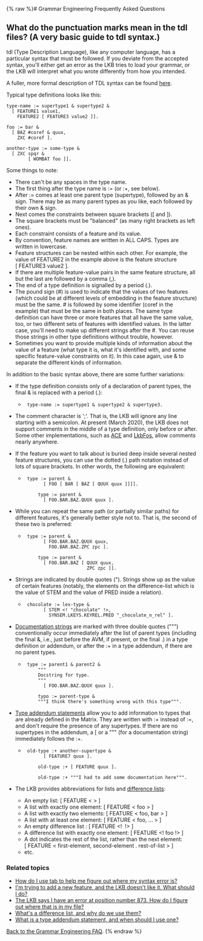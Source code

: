{% raw %}# Grammar Engineering Frequently Asked Questions

## What do the punctuation marks mean in the tdl files? (A very basic guide to tdl syntax.)

tdl (Type Description Language), like any computer language, has a
particular syntax that must be followed. If you deviate from the
accepted syntax, you'll either get an error as the LKB tries to load
your grammar, or the LKB will interpret what you wrote differently from
how you intended.

A fuller, more formal description of TDL syntax can be found
[here](https://blog.inductorsoftware.com/docsproto/summits/TdlRfc).

Typical type definitions looks like this:

    type-name := supertype1 & supertype2 &
      [ FEATURE1 value1,
        FEATURE2 [ FEATURE3 value2 ]].
    
    foo := bar &
      [ BAZ #coref & quux,
        ZXC #coref ].
    
    another-type := some-type &
      [ ZXC spqr &
            [ WOMBAT foo ]].

Some things to note:

- There can't be any spaces in the type name.
- The first thing after the type name is := (or :+, see below).
- After := comes at least one parent type (supertype), followed by an
& sign. There may be as many parent types as you like, each followed
by their own & sign.
- Next comes the constraints between square brackets (\[ and \]).
- The square brackets must be "balanced" (as many right brackets as
left ones).
- Each constraint consists of a feature and its value.
- By convention, feature names are written in ALL CAPS. Types are
written in lowercase.
- Feature structures can be nested within each other. For example, the
value of FEATURE2 in the example above is the feature structure
\[ FEATURE3 value2 \].
- If there are multiple feature-value pairs in the same feature
structure, all but the last are followed by a comma (,).
- The end of a type definition is signalled by a period (.).
- The pound sign (\#) is used to indicate that the values of two
features (which could be at different levels of embedding in the
feature structure) must be the same. \# is followed by some
identifier (coref in the example) that must be the same in both
places. The same type definition can have three or more features
that all have the same value, too, or two different sets of features
with identified values. In the latter case, you'll need to make up
different strings after the \#. You can reuse those strings in other
type definitions without trouble, however.
- Sometimes you want to provide multiple kinds of information about
the value of a feature (what type it is, what it's identified with,
and some specific feature-value constraints on it). In this case
again, use & to separate the different kinds of information.

In addition to the basic syntax above, there are some further
variations:

- If the type definition consists only of a declaration of parent
types, the final & is replaced with a period (.):
  
  -      type-name := supertype1 & supertype2 & supertype3.
- The comment character is ';'. That is, the LKB will ignore any line
starting with a semicolon. At present (March 2020), the LKB does not
support comments in the middle of a type definition, only before or
after. Some other implementations, such as [ACE](https://blog.inductorsoftware.com/docsproto/tools/AceTop) and
[LkbFos](https://blog.inductorsoftware.com/docsproto/tools/LkbFos), allow comments nearly anywhere.
- If the feature you want to talk about is buried deep inside several
nested feature structures, you can use the dotted (.) path notation
instead of lots of square brackets. In other words, the following
are equivalent:
  
  -      type := parent &
               [ FOO [ BAR [ BAZ [ QUUX quux ]]]].
        
             type := parent & 
               [ FOO.BAR.BAZ.QUUX quux ].
- While you can repeat the same path (or partially similar paths) for
different features, it's generally better style not to. That is, the
second of these two is preferred:
  -      type := parent &
               [ FOO.BAR.BAZ.QUUX quux,
                 FOO.BAR.BAZ.ZPC zpc ].
        
             type := parent & 
               [ FOO.BAR.BAZ [ QUUX quux,
                               ZPC zpc ]].
- Strings are indicated by double quotes ("). Strings show up as the
value of certain features (notably, the elements on the
difference-list which is the value of STEM and the value of PRED
inside a relation).
  
  -      chocolate := lex-type &
               [ STEM <! "chocolate" !>, 
                 SYNSEM.LKEYS.KEYREL.PRED "_chocolate_n_rel" ].
- [Documentation strings](/TdlRfc%3F#Type_documentation) are marked
with three double quotes (""") conventionally occur immediately
after the list of parent types (including the final &, i.e., just
before the AVM, if present, or the final .) in a type definition or
addendum, or after the :+ in a type addendum, if there are no parent
types.
  
  -      type := parent1 & parent2 &
             """
             Docstring for type.
             """
               [ FOO.BAR.BAZ.QUUX quux ].
        
             typo := parent-type &
             """I think there's something wrong with this type""".
- [Type addendum statements](../GeFaqTypeAddendum) allow you to add
information to types that are already defined in the Matrix. They
are written with :+ instead of :=, and don't require the presence of
any supertypes. If there are no supertypes in the addendum, a \[ or
a """ (for a documentation string) immediately follows the :+.
  
  -      old-type :+ another-supertype &
               [ FEATURE7 quux ].
        
             old-type :+ [ FEATURE quux ].
        
             old-type :+ """I had to add some documentation here""".
- The LKB provides abbreviations for lists and [difference
lists](../GeFaqDiffList):
  
  - An empty list: \[ FEATURE &lt; &gt; \]
  - A list with exactly one element: \[ FEATURE &lt; foo &gt; \]
  - A list with exactly two elements:
\[ FEATURE &lt; foo, bar &gt; \]
  - A list with at least one element:
\[ FEATURE &lt; foo, ... &gt; \]
  - An empty difference list : \[ FEATURE &lt;!  !&gt; \]
  - A difference list with exactly one element:
\[ FEATURE &lt;! foo !&gt; \]
  - A dot indicates the rest of the list, rather than the next
element:
\[ FEATURE &lt; first-element, second-element . rest-of-list &gt; \]
  - etc.

### Related topics

- [How do I use tab to help me figure out where my syntax error
is?](../GeFaqTabIndentation)
- [I'm trying to add a new feature, and the LKB doesn't like it. What
should I do?](../GeFaqNewFeature)
- [The LKB says I have an error at position number 873. How do I
figure out where that is in my file?](../GeFaqGotoChar)
- [What's a difference list, and why do we use them?](../GeFaqDiffList)
- [What is a type addendum statement, and when should I use
one?](../GeFaqTypeAddendum)

[Back to the Grammar Engineering FAQ](/GrammarEngineeringFaq).
<update date omitted for speed>{% endraw %}